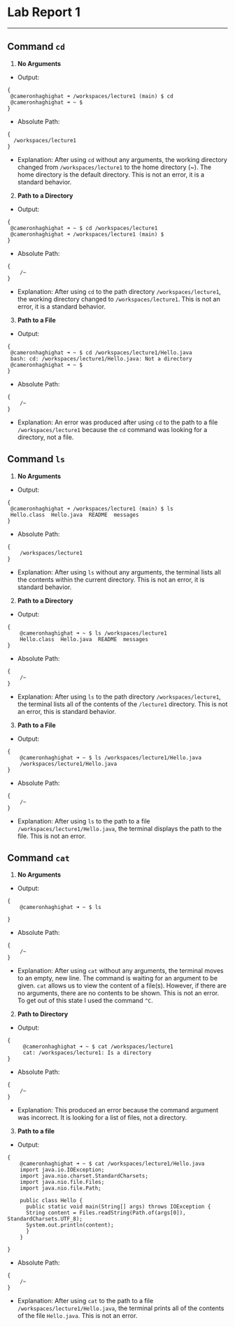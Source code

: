 # **Lab Report 1**
---
## **Command `cd`**
1. **No Arguments**
  - Output:
   ```
{
    @cameronhaghighat ➜ /workspaces/lecture1 (main) $ cd
    @cameronhaghighat ➜ ~ $
}
```
  - Absolute Path:
```
{
  /workspaces/lecture1 
}
```
  - Explanation:
    After using `cd` without any arguments, the working directory changed from ```/workspaces/lecture1``` to the home directory (~). The   home directory is the default directory. This is not an error, it is a standard behavior.

2. **Path to a Directory**
  - Output:
   ```
{
    @cameronhaghighat ➜ ~ $ cd /workspaces/lecture1
    @cameronhaghighat ➜ /workspaces/lecture1 (main) $ 
}
```
  - Absolute Path:
```
{
    /~
}
```
  - Explanation:
    After using `cd` to the path directory ```/workspaces/lecture1```, the working directory changed to ```/workspaces/lecture1```. This is not an error, it is a standard behavior.

3. **Path to a File**
  - Output:
   ```
{
    @cameronhaghighat ➜ ~ $ cd /workspaces/lecture1/Hello.java
    bash: cd: /workspaces/lecture1/Hello.java: Not a directory
    @cameronhaghighat ➜ ~ $ 
}
```
  - Absolute Path:
```
{
    /~
}
```
  - Explanation:
    An error was produced after using `cd` to the path to a file ```/workspaces/lecture1``` because the `cd` command was looking for a directory, not a file.

## **Command `ls`**
1. **No Arguments**
  - Output:
   ```
{
    @cameronhaghighat ➜ /workspaces/lecture1 (main) $ ls
    Hello.class  Hello.java  README  messages
}
```
  - Absolute Path:
```
{
    /workspaces/lecture1
}
```
  - Explanation:
    After using `ls` without any arguments, the terminal lists all the contents within the current directory. This is not an error, it is       standard behavior.

2. **Path to a Directory**
  - Output:
```
{
    @cameronhaghighat ➜ ~ $ ls /workspaces/lecture1
    Hello.class  Hello.java  README  messages
}
```
  - Absolute Path:
```
{
    /~
}
```
  - Explanation:
    After using `ls` to the path directory ```/workspaces/lecture1```, the terminal lists all of the contents of the ```/lecture1``` directory. This is not an error, this is standard behavior.

    
3. **Path to a File**
  - Output:
```
{
    @cameronhaghighat ➜ ~ $ ls /workspaces/lecture1/Hello.java
    /workspaces/lecture1/Hello.java
}
```
  - Absolute Path:
```
{
    /~ 
}
```
  - Explanation:
    After using `ls` to the path to a file `/workspaces/lecture1/Hello.java`, the terminal displays the path to the file. This is not an error.

## **Command `cat`**
1. **No Arguments**
- Output:
    
```
{
    @cameronhaghighat ➜ ~ $ ls
  
}
```

- Absolute Path:
  
```
{
    /~
}
```
- Explanation:
    After using `cat` without any arguments, the terminal moves to an empty, new line. The command is waiting for an argument to be given. `cat` allows us to view the content of a file(s). However, if there are no arguments, there are no contents to be shown. This is not an error. To get out of this state I used the command `^C`.

2. **Path to Directory**
- Output:
   
```
{
     @cameronhaghighat ➜ ~ $ cat /workspaces/lecture1
     cat: /workspaces/lecture1: Is a directory
}
```
- Absolute Path:
    
```
{
    /~
}
```
- Explanation:
    This produced an error because the command argument was incorrect. It is looking for a list of files, not a directory.

3. **Path to a file**
- Output:
    
```
{
    @cameronhaghighat ➜ ~ $ cat /workspaces/lecture1/Hello.java
    import java.io.IOException;
    import java.nio.charset.StandardCharsets;
    import java.nio.file.Files;
    import java.nio.file.Path;

    public class Hello {
      public static void main(String[] args) throws IOException {
      String content = Files.readString(Path.of(args[0]), StandardCharsets.UTF_8);    
      System.out.println(content);
      }
    }

}
```
- Absolute Path:
    
```
{
    /~
}
```
- Explanation:
    After using `cat` to the path to a file ```/workspaces/lecture1/Hello.java```, the terminal prints all of the contents of the file ```Hello.java```. This is not an error.



